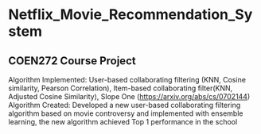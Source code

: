 # Netflix_Movie_Recommendation_System

## COEN272 Course Project<br>
Algorithm Implemented: User-based collaborating filtering (KNN, Cosine similarity, Pearson Correlation), Item-based collaborating filter(KNN, Adjusted Cosine Similarity), Slope One (https://arxiv.org/abs/cs/0702144) <br>
Algorithm Created: Developed a new user-based collaborating filtering algorithm based on movie controversy and implemented with ensemble learning, the new algorithm achieved Top 1 performance in the school
